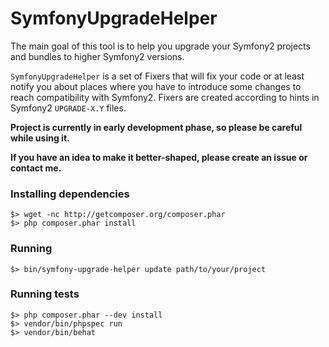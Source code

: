 SymfonyUpgradeHelper
====================

The main goal of this tool is to help you upgrade your Symfony2 projects and bundles to higher Symfony2 versions.

`SymfonyUpgradeHelper` is a set of Fixers that will fix your code or at least notify you about places where you have to
introduce some changes to reach compatibility with Symfony2. Fixers are created according to hints in Symfony2 `UPGRADE-X.Y` files.

**Project is currently in early development phase, so please be careful while using it.**

**If you have an idea to make it better-shaped, please create an issue or contact me.**

### Installing dependencies

```
$> wget -nc http://getcomposer.org/composer.phar
$> php composer.phar install
```

### Running

```
$> bin/symfony-upgrade-helper update path/to/your/project
```

### Running tests

```
$> php composer.phar --dev install
$> vendor/bin/phpspec run
$> vendor/bin/behat
```
